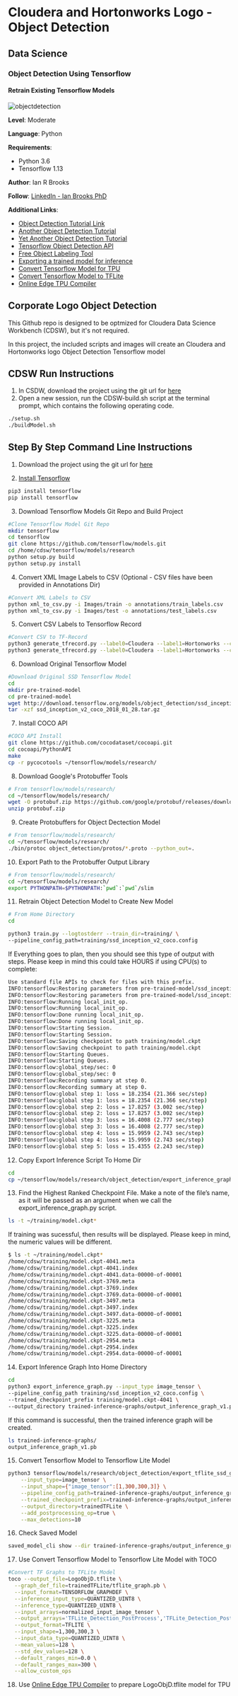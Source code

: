 # Cloudera and Hortonworks Logo - Object Detection
## Data Science
### Object Detection Using Tensorflow
#### Retrain Existing Tensorflow Models

![objectdetection](https://github.com/BrooksIan/LogoTL/blob/master/Images/project/both.jpg "objdect")

**Level**: Moderate

**Language**: Python

**Requirements**: 
- Python 3.6
- Tensorflow 1.13

**Author**: Ian R Brooks

**Follow**: [LinkedIn - Ian Brooks PhD](https://www.linkedin.com/in/ianrbrooksphd/)

**Additional Links**:
- [Object Detection Tutorial Link](https://tensorflow-object-detection-api-tutorial.readthedocs.io/en/latest/training.html "link1")
- [Another Object Detection Tutorial]( https://towardsdatascience.com/how-to-train-your-own-object-detector-with-tensorflows-object-detector-api-bec72ecfe1d9 "link4")
- [Yet Another Object Detection Tutorial](https://3sidedcube.com/guide-retraining-object-detection-models-tensorflow/ "link5")
- [Tensorflow Object Detection API](https://github.com/tensorflow/models/tree/master/research/object_detection "link2")
- [Free Object Labeling Tool](https://github.com/tzutalin/labelImg "link3")
- [Exporting a trained model for inference](https://github.com/tensorflow/models/blob/master/research/object_detection/g3doc/exporting_models.md "link7")
- [Convert Tensorflow Model for TPU](https://github.com/tensorflow/models/blob/master/research/object_detection/g3doc/tpu_exporters.md "link6")
- [Convert Tensorflow Model to TFLite](https://github.com/tensorflow/tensorflow/blob/master/tensorflow/lite/g3doc/convert/cmdline_reference.md "link8")
- [Online Edge TPU Compiler](https://coral.withgoogle.com/web-compiler "link9")

## Corporate Logo Object Detection

This Github repo is designed to be optmized for Cloudera Data Science Workbench (CDSW), but it's not required.  

In this project, the included scripts and images will create an Cloudera and Hortonworks logo Object Detection Tensorflow model  

## CDSW Run Instructions

1.  In CSDW, download the project using the git url for [here](https://github.com/BrooksIan/LogoTL.git) 
2.  Open a new session, run the CDSW-build.sh script at the terminal prompt, which contains the following operating code. 

```bash
./setup.sh
./buildModel.sh
```

## Step By Step Command Line Instructions

1. Download the project using the git url for [here](https://github.com/BrooksIan/LogoTL.git) 

2. [Install Tensorflow](https://www.tensorflow.org/install/pip "link")
```bash
pip3 install tensorflow
pip install tensorflow
```
3.  Download Tensorflow Models Git Repo and Build Project
```bash
#Clone Tensorflow Model Git Repo
mkdir tensorflow
cd tensorflow
git clone https://github.com/tensorflow/models.git
cd /home/cdsw/tensorflow/models/research
python setup.py build
python setup.py install
```

4. Convert XML Image Labels to CSV (Optional - CSV files have been provided in Annotations Dir)
```bash
#Convert XML Labels to CSV
python xml_to_csv.py -i Images/train -o annotations/train_labels.csv
python xml_to_csv.py -i Images/test -o annotations/test_labels.csv
```

5. Convert CSV Labels to Tensorflow Record 
```bash
#Convert CSV to TF-Record
python3 generate_tfrecord.py --label0=Cloudera --label1=Hortonworks --csv_input=annotations/train_labels.csv --img_path=Images/train  --output_path=annotations/train.record
python3 generate_tfrecord.py --label0=Cloudera --label1=Hortonworks --csv_input=annotations/test_labels.csv --img_path=Images/test  --output_path=annotations/test.record
```

6. Download Original Tensorflow Model
```bash
#Download Original SSD Tensorflow Model
cd
mkdir pre-trained-model
cd pre-trained-model
wget http://download.tensorflow.org/models/object_detection/ssd_inception_v2_coco_2018_01_28.tar.gz
tar -xzf ssd_inception_v2_coco_2018_01_28.tar.gz
```

7. Install COCO API
```bash
#COCO API Install
git clone https://github.com/cocodataset/cocoapi.git
cd cocoapi/PythonAPI
make
cp -r pycocotools ~/tensorflow/models/research/
```

8. Download Google's Protobuffer Tools
```bash
# From tensorflow/models/research/
cd ~/tensorflow/models/research/
wget -O protobuf.zip https://github.com/google/protobuf/releases/download/v3.0.0/protoc-3.0.0-linux-x86_64.zip
unzip protobuf.zip
```

9. Create Protobuffers for Object Dectection Model
```bash
# From tensorflow/models/research/
cd ~/tensorflow/models/research/
./bin/protoc object_detection/protos/*.proto --python_out=.
```

10.  Export Path to the Protobuffer Output Library
```bash
# From tensorflow/models/research/
cd ~/tensorflow/models/research/
export PYTHONPATH=$PYTHONPATH:`pwd`:`pwd`/slim
```

11. Retrain Object Detection Model to Create New Model

```bash
# From Home Directory
cd

python3 train.py --logtostderr --train_dir=training/ \
--pipeline_config_path=training/ssd_inception_v2_coco.config
```
  If Everything goes to plan, then you should see this type of output with steps.  Please keep in mind this could take HOURS if using CPU(s) to complete:

```bash
Use standard file APIs to check for files with this prefix.
INFO:tensorflow:Restoring parameters from pre-trained-model/ssd_inception_v2_coco_2018_01_28/model.ckpt
INFO:tensorflow:Restoring parameters from pre-trained-model/ssd_inception_v2_coco_2018_01_28/model.ckpt
INFO:tensorflow:Running local_init_op.
INFO:tensorflow:Running local_init_op.
INFO:tensorflow:Done running local_init_op.
INFO:tensorflow:Done running local_init_op.
INFO:tensorflow:Starting Session.
INFO:tensorflow:Starting Session.
INFO:tensorflow:Saving checkpoint to path training/model.ckpt
INFO:tensorflow:Saving checkpoint to path training/model.ckpt
INFO:tensorflow:Starting Queues.
INFO:tensorflow:Starting Queues.
INFO:tensorflow:global_step/sec: 0
INFO:tensorflow:global_step/sec: 0
INFO:tensorflow:Recording summary at step 0.
INFO:tensorflow:Recording summary at step 0.
INFO:tensorflow:global step 1: loss = 18.2354 (21.366 sec/step)
INFO:tensorflow:global step 1: loss = 18.2354 (21.366 sec/step)
INFO:tensorflow:global step 2: loss = 17.8257 (3.002 sec/step)
INFO:tensorflow:global step 2: loss = 17.8257 (3.002 sec/step)
INFO:tensorflow:global step 3: loss = 16.4008 (2.777 sec/step)
INFO:tensorflow:global step 3: loss = 16.4008 (2.777 sec/step)
INFO:tensorflow:global step 4: loss = 15.9959 (2.743 sec/step)
INFO:tensorflow:global step 4: loss = 15.9959 (2.743 sec/step)
INFO:tensorflow:global step 5: loss = 15.4355 (2.243 sec/step)
```
12.  Copy Export Inference Script To Home Dir
```bash
cd
cp ~/tensorflow/models/research/object_detection/export_inference_graph.py .
```
13. Find the Highest Ranked Checkpoint File. Make a note of the file’s name, as it will be passed as an argument when we call the export_inference_graph.py script.
```bash
ls -t ~/training/model.ckpt*
```
If training was sucessful, then results will be displayed.  Please keep in mind, the numeric values will be different. 
```bash
$ ls -t ~/training/model.ckpt*
/home/cdsw/training/model.ckpt-4041.meta
/home/cdsw/training/model.ckpt-4041.index
/home/cdsw/training/model.ckpt-4041.data-00000-of-00001
/home/cdsw/training/model.ckpt-3769.meta
/home/cdsw/training/model.ckpt-3769.index
/home/cdsw/training/model.ckpt-3769.data-00000-of-00001
/home/cdsw/training/model.ckpt-3497.meta
/home/cdsw/training/model.ckpt-3497.index
/home/cdsw/training/model.ckpt-3497.data-00000-of-00001
/home/cdsw/training/model.ckpt-3225.meta
/home/cdsw/training/model.ckpt-3225.index
/home/cdsw/training/model.ckpt-3225.data-00000-of-00001
/home/cdsw/training/model.ckpt-2954.meta
/home/cdsw/training/model.ckpt-2954.index
/home/cdsw/training/model.ckpt-2954.data-00000-of-00001
```

14. Export Inference Graph Into Home Directory
```bash
cd
python3 export_inference_graph.py --input_type image_tensor \
--pipeline_config_path training/ssd_inception_v2_coco.config \
--trained_checkpoint_prefix training/model.ckpt-4041 \
--output_directory trained-inference-graphs/output_inference_graph_v1.pb
```

If this command is successful, then the trained inference graph will be created. 
```bash
ls trained-inference-graphs/
output_inference_graph_v1.pb
```

15.  Convert Tensorflow Model to Tensorflow Lite Model
```bash
python3 tensorflow/models/research/object_detection/export_tflite_ssd_graph.py \
    --input_type=image_tensor \
    --input_shape={"image_tensor":[1,300,300,3]} \
    --pipeline_config_path=trained-inference-graphs/output_inference_graph_v1/pipeline.config \
    --trained_checkpoint_prefix=trained-inference-graphs/output_inference_graph_v1/model.ckpt \
    --output_directory=trainedTFLite \
    --add_postprocessing_op=true \
    --max_detections=10
```

16. Check Saved Model 
```bash
saved_model_cli show --dir trained-inference-graphs/output_inference_graph_v1/saved_model --all
```
17. Use Convert Tensorflow Model to Tensorflow Lite Model with TOCO
```bash
#Convert TF Graphs to TFLite Model
toco --output_file=LogoObjD.tflite \
  --graph_def_file=trainedTFLite/tflite_graph.pb \
  --input_format=TENSORFLOW_GRAPHDEF \
  --inference_input_type=QUANTIZED_UINT8 \
  --inference_type=QUANTIZED_UINT8 \
  --input_arrays=normalized_input_image_tensor \
  --output_arrays='TFLite_Detection_PostProcess','TFLite_Detection_PostProcess:1','TFLite_Detection_PostProcess:2','TFLite_Detection_PostProcess:3'  \
  --output_format=TFLITE \
  --input_shape=1,300,300,3 \
  --input_data_type=QUANTIZED_UINT8 \
  --mean_values=128 \
  --std_dev_values=128 \
  --default_ranges_min=0.0 \
  --default_ranges_max=300 \
  --allow_custom_ops 
```

18.  Use [Online Edge TPU Compiler](https://coral.withgoogle.com/web-compiler) to prepare LogoObjD.tflite model for TPU 



